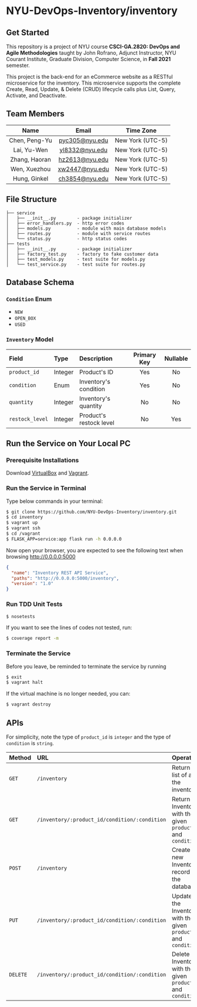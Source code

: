 # NYU-DevOps-Inventory/inventory

## Get Started

This repository is a project of NYU course **CSCI-GA.2820: DevOps and Agile Methodologies** taught by John Rofrano, Adjunct Instructor, NYU Courant Institute, Graduate Division, Computer Science, in **Fall 2021** semester.

This project is the back-end for an eCommerce website as a RESTful microservice for the inventory. This microservice supports the complete Create, Read, Update, & Delete (CRUD) lifecycle calls plus List, Query, Activate, and Deactivate.

## Team Members

|     Name      |     Email      |    Time Zone     |
| :-----------: | :------------: | :--------------: |
| Chen, Peng-Yu | pyc305@nyu.edu | New York (UTC-5) |
|  Lai, Yu-Wen  | yl8332@nyu.edu | New York (UTC-5) |
| Zhang, Haoran | hz2613@nyu.edu | New York (UTC-5) |
| Wen, Xuezhou  | xw2447@nyu.edu | New York (UTC-5) |
| Hung, Ginkel  | ch3854@nyu.edu | New York (UTC-5) |

## File Structure

```
├── service
│   ├── __init__.py        - package initializer
│   ├── error_handlers.py  - http error codes
│   ├── models.py          - module with main database models
│   ├── routes.py          - module with service routes
│   └── status.py          - http status codes
├── tests
│   ├── __init__.py        - package initializer
│   ├── factory_test.py    - factory to fake customer data
│   ├── test_models.py     - test suite for models.py
│   └── test_service.py    - test suite for routes.py
```

## Database Schema

### `Condition` Enum

- `NEW`
- `OPEN_BOX`
- `USED`

### `Inventory` Model

| Field           | Type    | Description             | Primary Key | Nullable |
| :-------------- | :------ | :---------------------- | :---------: | :------: |
| `product_id`    | Integer | Product's ID            |     Yes     |    No    |
| `condition`     | Enum    | Inventory's condition   |     Yes     |    No    |
| `quantity`      | Integer | Inventory's quantity    |     No      |    No    |
| `restock_level` | Integer | Product's restock level |     No      |   Yes    |

## Run the Service on Your Local PC

### Prerequisite Installations

Download [VirtualBox](https://www.virtualbox.org/) and [Vagrant](https://www.vagrantup.com/).

### Run the Service in Terminal

Type below commands in your terminal:

```bash
$ git clone https://github.com/NYU-DevOps-Inventory/inventory.git
$ cd inventory
$ vagrant up
$ vagrant ssh
$ cd /vagrant
$ FLASK_APP=service:app flask run -h 0.0.0.0
```

Now open your browser, you are expected to see the following text when browsing http://0.0.0.0:5000

```json
{
  "name": "Inventory REST API Service",
  "paths": "http://0.0.0.0:5000/inventory",
  "version": "1.0"
}
```

### Run TDD Unit Tests

```bash
$ nosetests
```

If you want to see the lines of codes not tested, run:

```bash
$ coverage report -m
```

### Terminate the Service

Before you leave, be reminded to terminate the service by running

```bash
$ exit
$ vagrant halt
```

If the virtual machine is no longer needed, you can:

```bash
$ vagrant destroy
```

## APIs

For simplicity, note the type of `product_id` is `integer` and the type of `condition` is `string`.

| Method   | URL                                           | Operation                                                        |
| :------- | :-------------------------------------------- | :--------------------------------------------------------------- |
| `GET`    | `/inventory`                                  | Return a list of all the inventory                               |
| `GET`    | `/inventory/:product_id/condition/:condition` | Return the Inventory with the given `product_id` and `condition` |
| `POST`   | `/inventory`                                  | Create a new Inventory record in the database                    |
| `PUT`    | `/inventory/:product_id/condition/:condition` | Update the Inventory with the given `product_id` and `condition` |
| `DELETE` | `/inventory/:product_id/condition/:condition` | Delete the Inventory with the given `product_id` and `condition` |
